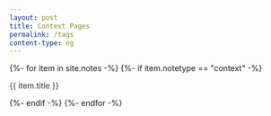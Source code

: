 ```yaml
---
layout: post
title: Context Pages
permalink: /tags
content-type: eg
---
```


<main>
    {%- for item in site.notes -%}
    {%- if item.notetype == "context" -%}
    <div class="feed-title-excerpt-block disable-select" data-url="{{site.url}}{{item.url}}">
        <a href="{{item.url}}" style="text-decoration: none; color: #333333;">
        <p class="feed-title">{{ item.title }}</p>
        </a>
    </div>
    {%- endif -%}
    {%- endfor -%}
</main>
